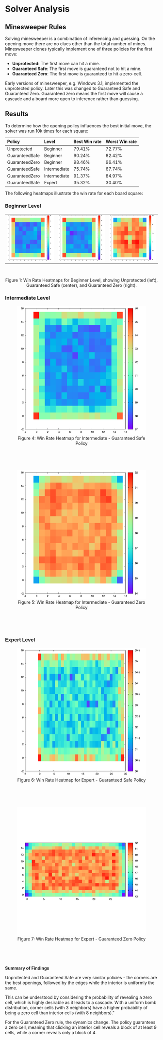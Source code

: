 # Solver Analysis

## Minesweeper Rules

Solving minesweeper is a combination of inferencing and guessing.
On the opening move there are no clues other than the total number of
mines. Minesweeper clones typically implement one of three policies for
the first move:

* **Unprotected**: The first move can hit a mine.
* **Guaranteed Safe**: The first move is guaranteed not to hit a mine.
* **Guaranteed Zero**: The first move is guaranteed to hit a zero-cell.

Early versions of minesweeper, e.g. Windows 3.1, implemented the unprotected policy.
Later this was changed to Guaranteed Safe and Guaranteed Zero. Guaranteed zero means
the first move will cause a cascade and a board more open to inference rather than
guessing.

## Results

To determine how the opening policy influences the best initial move, the solver was
run 10k times for each square:

| Policy         | Level        | Best Win rate | Worst Win rate |
|:---------------|:-------------|:--------------|:---------------|
| Unprotected    | Beginner     | 79.41%        | 72.77%         |
| GuaranteedSafe | Beginner     | 90.24%        | 82.42%         |
| GuaranteedZero | Beginner     | 98.46%        | 96.41%         |
| GuaranteedSafe | Intermediate | 75.74%        | 67.74%         |
| GuaranteedZero | Intermediate | 91.37%        | 84.97%         |
| GuaranteedSafe | Expert       | 35.32%        | 30.40%         |

The following heatmaps illustrate the win rate for each board square:

### Beginner Level

<div align="center">
    <table>
        <tr>
            <td><img src="SolverDat/heatmap_beginner_unprotected.png" alt="Beginner - Unprotected"></td>
            <td><img src="SolverDat/heatmap_beginner_guaranteed_safe.png" alt="Beginner - Guaranteed Safe"></td>
            <td><img src="SolverDat/heatmap_beginner_guaranteed_zero.png" alt="Beginner - Guaranteed Zero"></td>
        </tr>
    </table>
    <br>
    <p>Figure 1: Win Rate Heatmaps for Beginner Level, showing Unprotected (left), Guaranteed Safe (center), and Guaranteed Zero (right).</p>
</div>

### Intermediate Level 

<figure>
  <img src="SolverDat/heatmap_intermediate_guaranteed_safe.png" alt="Intermediate - Guaranteed Safe">
  <figcaption align="center">Figure 4: Win Rate Heatmap for Intermediate - Guaranteed Safe Policy</figcaption>
</figure>
<br>
<br>
<br>

<figure>
  <img src="SolverDat/heatmap_intermediate_guaranteed_zero.png" alt="Intermediate - Guaranteed Safe">
  <figcaption align="center">Figure 5: Win Rate Heatmap for Intermediate - Guaranteed Zero Policy</figcaption>
</figure>
<br>
<br>
<br>


### Expert Level

<figure>
  <img src="SolverDat/heatmap_expert_guaranteed_safe.png" alt="Expert - Guaranteed Safe">
  <figcaption align="center">Figure 6: Win Rate Heatmap for Expert - Guaranteed Safe Policy</figcaption>
</figure>
<br>
<br>
<br>

<figure>
  <img src="SolverDat/heatmap_expert_guaranteed_zero.png" alt="Expert - Guaranteed Safe">
  <figcaption align="center">Figure 7: Win Rate Heatmap for Expert - Guaranteed Zero Policy</figcaption>
</figure>
<br>
<br>
<br>

**Summary of Findings**

Unprotected and Guaranteed Safe are very similar policies - the corners are the best
openings, followed by the edges while the interior is uniformly the same.

This can be understood by considering the probability of revealing a zero cell, which is highly desirable as it leads to a cascade. With a uniform bomb distribution, corner cells (with 3 neighbors) have a higher probability of being a zero cell than interior cells (with 8 neighbors)."

For the Guaranteed Zero rule, the dynamics change. The policy guarantees a zero cell, meaning that clicking an interior cell reveals a block of at least 9 cells, while a corner reveals only a block of 4.



